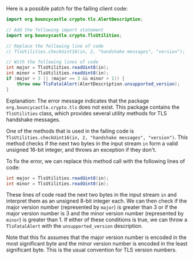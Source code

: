 Here is a possible patch for the failing client code:
```java
import org.bouncycastle.crypto.tls.AlertDescription;

// Add the following import statement
import org.bouncycastle.crypto.TlsUtilities;

// Replace the following line of code
// TlsUtilities.checkUint16(in, 2, "handshake messages", "version");

// With the following lines of code
int major = TlsUtilities.readUint8(in);
int minor = TlsUtilities.readUint8(in);
if (major > 3 || (major == 3 && minor > 1)) {
    throw new TlsFatalAlert(AlertDescription.unsupported_version);
}
```
Explanation:
The error message indicates that the package `org.bouncycastle.crypto.tls` does not exist. This package contains the `TlsUtilities` class, which provides several utility methods for TLS handshake messages.

One of the methods that is used in the failing code is `TlsUtilities.checkUint16(in, 2, "handshake messages", "version")`. This method checks if the next two bytes in the input stream `in` form a valid unsigned 16-bit integer, and throws an exception if they don't.

To fix the error, we can replace this method call with the following lines of code:
```java
int major = TlsUtilities.readUint8(in);
int minor = TlsUtilities.readUint8(in);
```
These lines of code read the next two bytes in the input stream `in` and interpret them as an unsigned 8-bit integer each. We can then check if the major version number (represented by `major`) is greater than 3 or if the major version number is 3 and the minor version number (represented by `minor`) is greater than 1. If either of these conditions is true, we can throw a `TlsFatalAlert` with the `unsupported_version` description.

Note that this fix assumes that the major version number is encoded in the most significant byte and the minor version number is encoded in the least significant byte. This is the usual convention for TLS version numbers.